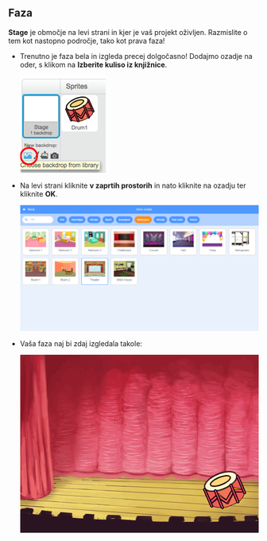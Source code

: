 ## Faza

**Stage** je območje na levi strani in kjer je vaš projekt oživljen. Razmislite o tem kot nastopno področje, tako kot prava faza!

+ Trenutno je faza bela in izgleda precej dolgočasno! Dodajmo ozadje na oder, s klikom na **Izberite kuliso iz knjižnice**.
    
    ![screenshot](images/band-stage-choose.png)

+ Na levi strani kliknite **v zaprtih prostorih** in nato kliknite na ozadju ter kliknite **OK**.
    
    ![screenshot](images/band-backdrop.png)

+ Vaša faza naj bi zdaj izgledala takole:
    
    ![screenshot](images/band-stage.png)